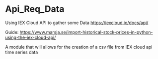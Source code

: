 # Api_Req_Data

Using IEX Cloud API to gather some Data
https://iexcloud.io/docs/api/

Guide: https://www.marsja.se/import-historical-stock-prices-in-python-using-the-iex-cloud-api/

A module that will allows for the creation of a csv file from IEX cloud api time series data
